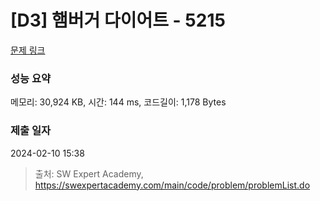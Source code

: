 # [D3] 햄버거 다이어트 - 5215 

[문제 링크](https://swexpertacademy.com/main/code/problem/problemDetail.do?contestProbId=AWT-lPB6dHUDFAVT) 

### 성능 요약

메모리: 30,924 KB, 시간: 144 ms, 코드길이: 1,178 Bytes

### 제출 일자

2024-02-10 15:38



> 출처: SW Expert Academy, https://swexpertacademy.com/main/code/problem/problemList.do